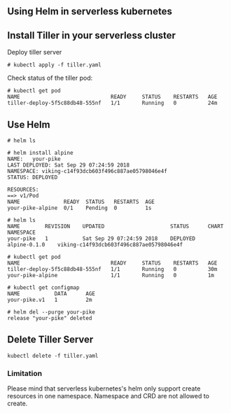 ## Using Helm in serverless kubernetes

## Install Tiller in your serverless cluster

Deploy tiller server

```
# kubectl apply -f tiller.yaml
```

Check status of the tiller pod:

```
# kubectl get pod
NAME                             READY     STATUS    RESTARTS   AGE
tiller-deploy-5f5c88db48-555nf   1/1       Running   0          24m
```

## Use Helm
```
# helm ls

# helm install alpine
NAME:   your-pike
LAST DEPLOYED: Sat Sep 29 07:24:59 2018
NAMESPACE: viking-c14f93dcb603f496c887ae05798046e4f
STATUS: DEPLOYED

RESOURCES:
==> v1/Pod
NAME              READY  STATUS   RESTARTS  AGE
your-pike-alpine  0/1    Pending  0         1s

# helm ls
NAME     	REVISION	UPDATED                 	STATUS  	CHART       	NAMESPACE
your-pike	1       	Sat Sep 29 07:24:59 2018	DEPLOYED	alpine-0.1.0	viking-c14f93dcb603f496c887ae05798046e4f

# kubectl get pod
NAME                             READY     STATUS    RESTARTS   AGE
tiller-deploy-5f5c88db48-555nf   1/1       Running   0          30m
your-pike-alpine                 1/1       Running   0          1m

# kubectl get configmap
NAME           DATA      AGE
your-pike.v1   1         2m

# helm del --purge your-pike
release "your-pike" deleted
```

## Delete Tiller Server

```
kubectl delete -f tiller.yaml
```

### Limitation
Please mind that serverless kubernetes's helm only support create resources in one namespace. Namespace and CRD are not allowed to create.

